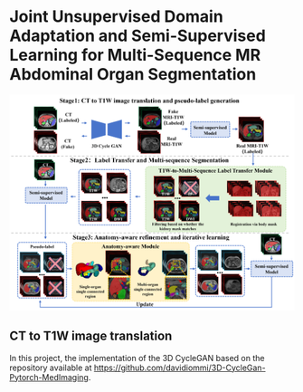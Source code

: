 # Joint Unsupervised Domain Adaptation and Semi-Supervised Learning for Multi-Sequence MR Abdominal Organ Segmentation
[![flow](https://github.com/Ho-Garfield/-FLARE2024_solution_he/blob/main/1.png)](flow)

## CT to T1W image translation 
In this project, the implementation of the 3D CycleGAN based on the repository available at https://github.com/davidiommi/3D-CycleGan-Pytorch-MedImaging. 
